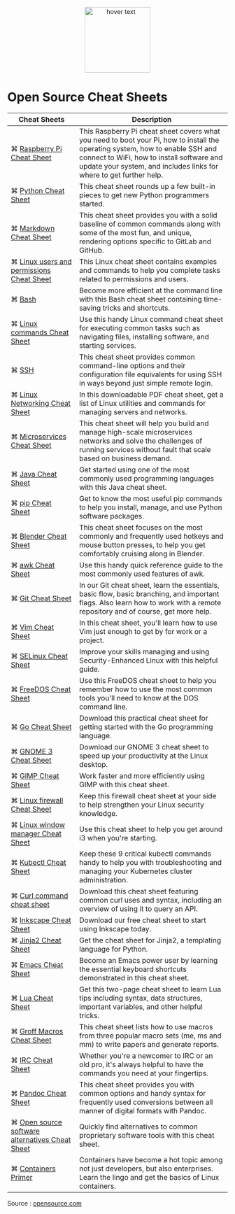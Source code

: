 <p align="center">
  <img src="https://lh5.googleusercontent.com/proxy/gkFynBvv0jaxwbUUDHBNfN_wD-UPjLrGokZxSR41C6xhZjZJvwG2jRSdWp9gPVnayzp8zV3ow3X4yIYc3VtD77M5F-FMRoadC8d2ok0DbOx0UGfnoJ0AV9dM" width="150" title="hover text"> 
</p>

# Open Source Cheat Sheets

Cheat Sheets | Description
---|---
⌘ [Raspberry Pi Cheat Sheet](https://github.com/sraodev/Open-Source-Cheat-Sheets/blob/master/cheat_sheets/cheat_sheet_bash.pdf)|This Raspberry Pi cheat sheet covers what you need to boot your Pi, how to install the operating system, how to enable SSH and connect to WiFi, how to install software and update your system, and includes links for where to get further help.
⌘ [Python Cheat Sheet](https://github.com/sraodev/Open-Source-Cheat-Sheets/blob/master/cheat_sheets/cheat_sheet_python37_v2.pdf)|This cheat sheet rounds up a few built-in pieces to get new Python programmers started.
⌘ [Markdown Cheat Sheet](https://github.com/sraodev/Open-Source-Cheat-Sheets/blob/master/cheat_sheets/markdown_cheat_sheet_opensource.com_.pdf)|This cheat sheet provides you with a solid baseline of common commands along with some of the most fun, and unique, rendering options specific to GitLab and GitHub.
⌘ [Linux users and permissions Cheat Sheet](https://github.com/sraodev/Open-Source-Cheat-Sheets/blob/master/cheat_sheets/cheat_sheet_linux_permissions_0.pdf)|This Linux cheat sheet contains examples and commands to help you complete tasks related to permissions and users.
⌘ [Bash](https://github.com/sraodev/Open-Source-Cheat-Sheets/blob/master/cheat_sheets/cheat_sheet_bash.pdf)|Become more efficient at the command line with this Bash cheat sheet containing time-saving tricks and shortcuts.
⌘ [Linux commands Cheat Sheet](https://github.com/sraodev/Open-Source-Cheat-Sheets/blob/master/cheat_sheets/cheat_sheet_linux_common_commands.pdf)|Use this handy Linux command cheat sheet for executing common tasks such as navigating files, installing software, and starting services.
⌘ [SSH](https://github.com/sraodev/Open-Source-Cheat-Sheets/blob/master/cheat_sheets/cheat_sheet_ssh_v4.pdf)|This cheat sheet provides common command-line options and their configuration file equivalents for using SSH in ways beyond just simple remote login.
⌘ [Linux Networking Cheat Sheet](https://github.com/sraodev/Open-Source-Cheat-Sheets/blob/master/cheat_sheets/cheat_sheet_linuxnetworking_v2.pdf)|In this downloadable PDF cheat sheet, get a list of Linux utilities and commands for managing servers and networks.
⌘ [Microservices Cheat Sheet](https://github.com/sraodev/Open-Source-Cheat-Sheets/blob/master/cheat_sheets/cheat_sheet_microservices.pdf)|This cheat sheet will help you build and manage high-scale microservices networks and solve the challenges of running services without fault that scale based on business demand.
⌘ [Java Cheat Sheet](https://github.com/sraodev/Open-Source-Cheat-Sheets/blob/master/cheat_sheets/cheat_sheet_java.pdf)|Get started using one of the most commonly used programming languages with this Java cheat sheet.
⌘ [pip Cheat Sheet](https://github.com/sraodev/Open-Source-Cheat-Sheets/blob/master/cheat_sheets/cheat_sheet_pip.pdf)|Get to know the most useful pip commands to help you install, manage, and use Python software packages.
⌘ [Blender Cheat Sheet](https://github.com/sraodev/Open-Source-Cheat-Sheets/blob/master/cheat_sheets/cheat_sheet_blender_v2.pdf)|This cheat sheet focuses on the most commonly and frequently used hotkeys and mouse button presses, to help you get comfortably cruising along in Blender.
⌘ [awk Cheat Sheet](https://github.com/sraodev/Open-Source-Cheat-Sheets/blob/master/cheat_sheets/cheat_sheet_gnuawk_v3.pdf)|Use this handy quick reference guide to the most commonly used features of awk.
⌘ [Git Cheat Sheet](https://github.com/sraodev/Open-Source-Cheat-Sheets/blob/master/cheat_sheets/cheat_sheet_git_final.pdf)|In our Git cheat sheet, learn the essentials, basic flow, basic branching, and important flags. Also learn how to work with a remote repository and of course, get more help.
⌘ [Vim Cheat Sheet](https://github.com/sraodev/Open-Source-Cheat-Sheets/blob/master/cheat_sheets/cheat_sheet_vim_final_v2_0.pdf)|In this cheat sheet, you'll learn how to use Vim just enough to get by for work or a project.
⌘ [SELinux Cheat Sheet](https://github.com/sraodev/Open-Source-Cheat-Sheets/blob/master/cheat_sheets/cheat_sheet_selinux_v2.pdf)|Improve your skills managing and using Security-Enhanced Linux with this helpful guide.
⌘ [FreeDOS Cheat Sheet](https://github.com/sraodev/Open-Source-Cheat-Sheets/blob/master/cheat_sheets/cheat_sheet_freedos_v2.pdf)|Use this FreeDOS cheat sheet to help you remember how to use the most common tools you'll need to know at the DOS command line.
⌘ [Go Cheat Sheet](https://github.com/sraodev/Open-Source-Cheat-Sheets/blob/master/cheat_sheets/cheat_sheet_go.pdf)|Download this practical cheat sheet for getting started with the Go programming language.
⌘ [GNOME 3 Cheat Sheet](https://github.com/sraodev/Open-Source-Cheat-Sheets/blob/master/cheat_sheets/cheat_sheet_gnome3_v2.pdf)|Download our GNOME 3 cheat sheet to speed up your productivity at the Linux desktop.
⌘ [GIMP Cheat Sheet](https://github.com/sraodev/Open-Source-Cheat-Sheets/blob/master/cheat_sheets/)|Work faster and more efficiently using GIMP with this cheat sheet.
⌘ [Linux firewall Cheat Sheet](https://github.com/sraodev/Open-Source-Cheat-Sheets/blob/master/cheat_sheets/)|Keep this firewall cheat sheet at your side to help strengthen your Linux security knowledge.
⌘ [Linux window manager Cheat Sheet](https://github.com/sraodev/Open-Source-Cheat-Sheets/blob/master/cheat_sheets/osdc_cheatsheet-firewall-2.pdf)|Use this cheat sheet to help you get around i3 when you're starting.
⌘ [Kubectl Cheat Sheet](https://github.com/sraodev/Open-Source-Cheat-Sheets/blob/master/cheat_sheets/cheat_sheet_kubectl.pdf)|Keep these 9 critical kubectl commands handy to help you with troubleshooting and managing your Kubernetes cluster administration.
⌘ [Curl command cheat sheet](https://github.com/sraodev/Open-Source-Cheat-Sheets/blob/master/cheat_sheets/)|Download this cheat sheet featuring common curl uses and syntax, including an overview of using it to query an API.
⌘ [Inkscape Cheat Sheet](https://github.com/sraodev/Open-Source-Cheat-Sheets/blob/master/cheat_sheets/cheat_sheet_inkscape.pdf)|Download our free cheat sheet to start using Inkscape today.
⌘ [Jinja2 Cheat Sheet](https://github.com/sraodev/Open-Source-Cheat-Sheets/blob/master/cheat_sheets/osdc_cheatsheet-jinja2.pdf)|Get the cheat sheet for Jinja2, a templating language for Python.
⌘ [Emacs Cheat Sheet](https://github.com/sraodev/Open-Source-Cheat-Sheets/blob/master/cheat_sheets/cheat_sheet_emacs.pdf)|Become an Emacs power user by learning the essential keyboard shortcuts demonstrated in this cheat sheet.
⌘ [Lua Cheat Sheet](https://github.com/sraodev/Open-Source-Cheat-Sheets/blob/master/cheat_sheets/cheat_sheet_lua.pdf)|Get this two-page cheat sheet to learn Lua tips including syntax, data structures, important variables, and other helpful tricks.
⌘ [Groff Macros Cheat Sheet](https://github.com/sraodev/Open-Source-CheatSheets/blob/master/cheat_sheets/cheat_sheet_groff_v2.pdf)|This cheat sheet lists how to use macros from three popular macro sets (me, ms and mm) to write papers and generate reports.
⌘ [IRC Cheat Sheet](https://github.com/sraodev/Open-Source-Cheat-Sheets/blob/master/cheat_sheets/)|Whether you're a newcomer to IRC or an old pro, it's always helpful to have the commands you need at your fingertips.
⌘ [Pandoc Cheat Sheet](https://github.com/sraodev/Open-Source-Cheat-Sheets/blob/master/cheat_sheets/cheat_sheet_pandoc.pdf)|This cheat sheet provides you with common options and handy syntax for frequently used conversions between all manner of digital formats with Pandoc.
⌘ [Open source software alternatives Cheat Sheet](https://github.com/sraodev/Open-Source-Cheat-Sheets/blob/master/cheat_sheets/cheat_sheet_open_source_alternatives_0.pdf)|Quickly find alternatives to common proprietary software tools with this cheat sheet.
⌘ [Containers Primer](https://github.com/sraodev/Open-Source-Cheat-Sheets/blob/master/cheat_sheets/containers_primer_v2.pdf)|Containers have become a hot topic among not just developers, but also enterprises. Learn the lingo and get the basics of Linux containers.

Source : [opensource.com](https://opensource.com/downloads/cheat-sheets)


